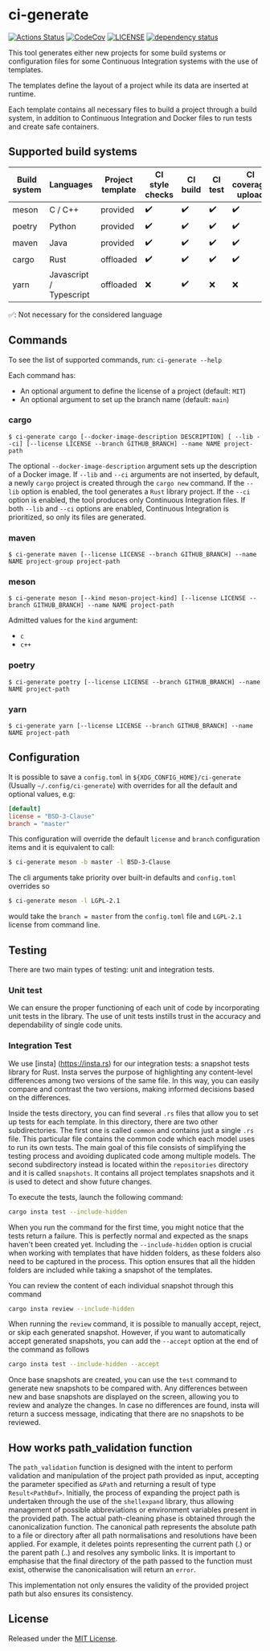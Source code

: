 # ci-generate

[![Actions Status][actions badge]][actions]
[![CodeCov][codecov badge]][codecov]
[![LICENSE][license badge]][license]
[![dependency status][status badge]][status]

This tool generates either new projects for some build systems or configuration
files for some Continuous Integration systems with the use of templates.

The templates define the layout of a project while its data are inserted at runtime.

Each template contains all necessary files to build a project through a build
system, in addition to Continuous Integration and Docker files to run
tests and create safe containers.

## Supported build systems

| Build system | Languages | Project template | CI style checks | CI build | CI test | CI coverage upload | CI static analysis | CI dynamic analisys | CI license checks |
| - | - | - | - | - | - | - | - | - | - |
| meson | C / C++ | provided | :heavy_check_mark: | :heavy_check_mark: | :heavy_check_mark: |:heavy_check_mark: | :heavy_check_mark: | :heavy_check_mark: | :heavy_check_mark: | :heavy_check_mark: |
| poetry | Python | provided | :heavy_check_mark: | :heavy_check_mark: | :heavy_check_mark: | :heavy_check_mark:  | :heavy_check_mark: | :white_check_mark: | :heavy_check_mark: |
| maven | Java | provided | :heavy_check_mark: | :heavy_check_mark: | :heavy_check_mark: | :heavy_check_mark: | :heavy_check_mark:  | :white_check_mark: | :heavy_check_mark: |
| cargo | Rust | offloaded | :heavy_check_mark: | :heavy_check_mark: | :heavy_check_mark: | :heavy_check_mark: | :heavy_check_mark: | :heavy_check_mark: | :heavy_check_mark: |
| yarn | Javascript / Typescript| offloaded | :x: | :heavy_check_mark:  | :x: | :x: | :x: | :white_check_mark: | :heavy_check_mark:  |

:white_check_mark:: Not necessary for the considered language

## Commands

To see the list of supported commands, run: `ci-generate --help`

Each command has:
- An optional argument to define the license of a project (default: `MIT`)
- An optional argument to set up the branch name (default: `main`)

### cargo

```
$ ci-generate cargo [--docker-image-description DESCRIPTION] [ --lib --ci] [--license LICENSE --branch GITHUB_BRANCH] --name NAME project-path
```

The optional `--docker-image-description` argument sets up the description of a Docker image.
If `--lib` and `--ci` arguments are not inserted, by default, a newly `cargo` project is created through the `cargo new` command.
If the `--lib` option is enabled, the tool generates a `Rust` library project.
If the `--ci` option is enabled, the tool produces only Continuous Integration files.
If both `--lib` and `--ci` options are enabled, Continuous Integration is prioritized,
so only its files are generated.

### maven

```
$ ci-generate maven [--license LICENSE --branch GITHUB_BRANCH] --name NAME project-group project-path
```

### meson

```
$ ci-generate meson [--kind meson-project-kind] [--license LICENSE --branch GITHUB_BRANCH] --name NAME project-path
```

Admitted values for the `kind` argument:

- `c`
- `c++`

### poetry

```
$ ci-generate poetry [--license LICENSE --branch GITHUB_BRANCH] --name NAME project-path
```

### yarn

```
$ ci-generate yarn [--license LICENSE --branch GITHUB_BRANCH] --name NAME project-path
```

## Configuration

It is possible to save a `config.toml` in `${XDG_CONFIG_HOME}/ci-generate` (Usually `~/.config/ci-generate`) with overrides for all the default and optional values, e.g:

``` toml
[default]
license = "BSD-3-Clause"
branch = "master"
```

This configuration will override the default `license` and `branch` configuration items
and it is equivalent to call:

```sh
$ ci-generate meson -b master -l BSD-3-Clause
```

The cli arguments take priority over built-in defaults and `config.toml` overrides so

```sh
$ ci-generate meson -l LGPL-2.1
```

would take the `branch = master` from the `config.toml` file and `LGPL-2.1` license
from command line.

## Testing

There are two main types of testing: unit and integration tests.

### Unit test

We can ensure the proper functioning of each unit of code by incorporating
unit tests in the library. The use of unit tests instills trust in the accuracy
and dependability of single code units.

### Integration Test

We use [insta] (https://insta.rs) for our integration tests: a snapshot tests
library for Rust.
Insta serves the purpose of highlighting any content-level differences
among two versions of the same file. In this way, you can easily compare and
contrast the two versions, making informed decisions based on the differences.

Inside the tests directory, you can find several `.rs` files that allow you to
set up tests for each template.
In this directory, there are two other subdirectories.
The first one is called `common` and contains just a single `.rs` file.
This particular file contains the common code which each model uses to run its own
tests. The main goal of this file consists of simplifying the testing process
and avoiding duplicated code among multiple models.
The second subdirectory instead is located within the `repositories` directory
and it is called `snapshots`. It contains all project templates snapshots and
it is used to detect and show future changes.

To execute the tests, launch the following command:

``` sh
cargo insta test --include-hidden
```

When you run the command for the first time, you might notice that the tests return a failure. This is perfectly normal and expected as the snaps haven't been created yet. Including the `--include-hidden` option is crucial when working with templates that have hidden folders, as these folders also need to be captured in the process. This option ensures that all the hidden folders are included while taking a snapshot of the templates.

You can review the content of each individual snapshot through this command

``` sh
cargo insta review --include-hidden
```

When running the `review` command, it is possible to manually accept, reject, 
or skip each generated snapshot.
However, if you want to automatically accept generated snapshots, you can add the `--accept`
option at the end of the command as follows

``` sh
cargo insta test --include-hidden --accept
```

Once base snapshots are created, you can use the `test` command to generate
new snapshots to be compared with. Any differences between new and base
snapshots are displayed on the screen, allowing you to review and analyze
the changes. In case no differences are found, insta will return a success message,
indicating that there are no snapshots to be reviewed.

## How works path_validation function
The `path_validation` function is designed with the intent to perform validation and manipulation of the project path provided as input, accepting the parameter specified as `&Path` and returning a result of type `Result<PathBuf>`. Initially, the process of expanding the project path is undertaken through the use of the `shellexpand` library, thus allowing management of possible abbreviations or environment variables present in the provided path. The actual path-cleaning phase is obtained through the canonicalization function. The canonical path represents the absolute path to a file or directory after all path normalisations and resolutions have been applied. For example, it deletes points representing the current path (.) or the parent path (..) and resolves any symbolic links. It is important to emphasise that the final directory of the path passed to the function must exist, otherwise the canonicalisation will return an `error`.

This implementation not only ensures the validity of the provided project path but also ensures its consistency.

## License

Released under the [MIT License](LICENSES/MIT.txt).

<!-- Links -->
[actions]: https://github.com/SoftengPoliTo/ci-generate/actions
[codecov]: https://codecov.io/gh/SoftengPoliTo/ci-generate
[license]: LICENSES/MIT.txt
[status]: https://deps.rs/repo/github/SoftengPoliTo/ci-generate

<!-- Badges -->
[actions badge]: https://github.com/SoftengPoliTo/ci-generate/workflows/ci-generate/badge.svg
[codecov badge]: https://codecov.io/gh/SoftengPoliTo/ci-generate/branch/master/graph/badge.svg
[license badge]: https://img.shields.io/badge/license-MIT-blue.svg
[status badge]: https://deps.rs/repo/github/SoftengPoliTo/ci-generate/status.svg
